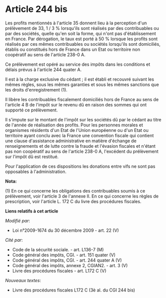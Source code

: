 # Article 244 bis

Les profits mentionnés à l'article 35 donnent lieu à la perception d'un prélèvement de 33, 1 / 3 % lorsqu'ils sont réalisés
par des contribuables ou par des sociétés, quelle qu'en soit la forme, qui n'ont pas d'établissement en France. Par
dérogation, le taux est porté à 50 % lorsque les profits sont réalisés par ces mêmes contribuables ou sociétés lorsqu'ils
sont domiciliés, établis ou constitués hors de France dans un Etat ou territoire non coopératif au sens de l'article 238-0
A. 

Ce prélèvement est opéré au service des impôts dans les conditions et délais prévus à l'article 244 quater A.

Il est à la charge exclusive du cédant ; il est établi et recouvré suivant les mêmes règles, sous les mêmes garanties et sous
les mêmes sanctions que les droits d'enregistrement (1).

Il libère les contribuables fiscalement domiciliés hors de France au sens de l'article 4 B de l'impôt sur le revenu dû en
raison des sommes qui ont supporté ce prélèvement.

Il s'impute sur le montant de l'impôt sur les sociétés dû par le cédant au titre de l'année de réalisation des profits. Pour
les personnes morales et organismes résidents d'un Etat de l'Union européenne ou d'un Etat ou territoire ayant conclu avec la
France une convention fiscale qui contient une clause d'assistance administrative en matière d'échange de renseignements et
de lutte contre la fraude et l'évasion fiscales et n'étant pas non coopératif au sens de l'article 238-0 A, l'excédent du
prélèvement sur l'impôt dû est restitué. 

Pour l'application de ces dispositions les donations entre vifs ne sont pas opposables à l'administration.

**Nota:**

(1) En ce qui concerne les obligations des contribuables soumis à ce prélèvement, voir l'article 3 de l'annexe II. En ce qui
concerne les règles de prescription, voir l'article L. 172 C du livre des procédures fiscales.

**Liens relatifs à cet article**

_Modifié par_:

  - Loi n°2009-1674 du 30 décembre 2009 - art. 22 (V)

_Cité par_:

  - Code de la sécurité sociale. - art. L136-7 (M)
  - Code général des impôts, CGI. - art. 151 quater (V)
  - Code général des impôts, CGI. - art. 244 quater A (V)
  - Code général des impôts, annexe 2, CGIAN2. - art. 3 (V)
  - Livre des procédures fiscales - art. L172 C (V)

_Nouveaux textes_:

  - Livre des procédures fiscales L172 C (3è al. du CGI 244 bis)
